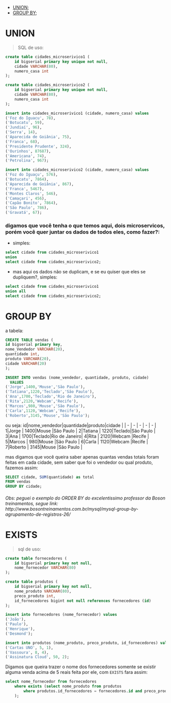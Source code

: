  - [UNION](#union);
 - [GROUP BY](#group-by);

# UNION
> SQL de uso:
```sql
create table cidades_microserivico1 (
	id bigserial primary key unique not null,
	cidade VARCHAR(80),
	numero_casa int
);

create table cidades_microserivico2 (
	id bigserial primary key unique not null,
	cidade VARCHAR(80),
	numero_casa int
);

insert into cidades_microserivico1 (cidade, numero_casa) values
('Foz do Iguacu', 78),
('Botucatu', 59),
('Jundiaí', 96),
('Serra', 14),
('Aparecida de Goiânia', 75),
('Franca', 68),
('Presidente Prudente', 324),
('Ourinhos', 87687),
('Americana', 74),
('Petrolina', 967);

insert into cidades_microserivico2 (cidade, numero_casa) values
('Foz do Iguaçu', 576),
('Botucatu', 7864),
('Aparecida de Goiânia', 867),
('Franca', 5467),
('Montes Claros', 546),
('Camaçari', 456),
('Capão Bonito', 7864),
('São Paulo', 786),
('Gravatá', 67);
```

### digamos que você tenha o que temos aqui, dois microservicos, porém você quer juntar os dados de todos eles, como fazer?:
 - simples:
 ```sql
 select cidade from cidades_microserivico1
 union
 select cidade from cidades_microserivico2;
 ```
 - mas aqui os dados não se duplicam, e se eu quiser que eles se dupliquem?, simples:
 ```sql
 select cidade from cidades_microserivico1
 union all
 select cidade from cidades_microserivico2;
 ```
 
# GROUP BY
a tabela:
```sql
CREATE TABLE vendas (
id bigserial primary key,
nome_Vendedor VARCHAR(20),
quantidade int,
produto VARCHAR(20),
cidade VARCHAR(20)
);

INSERT INTO vendas (nome_vendedor, quantidade, produto, cidade)
  VALUES
('Jorge',1400,'Mouse','São Paulo'),
('Tatiana',1220,'Teclado','São Paulo'),
('Ana',1700,'Teclado','Rio de Janeiro'),
('Rita',2120,'Webcam','Recife'),
('Marcos',980,'Mouse','São Paulo'),
('Carla',1120,'Webcam','Recife'),
('Roberto',3145,'Mouse','São Paulo');
```
ou seja:
id|nome_vendedor|quantidade|produto|cidade        |
| - | - | - | - | - |
 1|Jorge        |      1400|Mouse  |São Paulo     |
 2|Tatiana      |      1220|Teclado|São Paulo     |
 3|Ana          |      1700|Teclado|Rio de Janeiro|
 4|Rita         |      2120|Webcam |Recife        |
 5|Marcos       |       980|Mouse  |São Paulo     |
 6|Carla        |      1120|Webcam |Recife        |
 7|Roberto      |      3145|Mouse  |São Paulo     |
 
 mas digamos que você queira saber apenas quantas vendas totais foram feitas em cada cidade, sem saber que foi o vendedor ou qual produto, fazemos assim:
 
```sql
SELECT cidade, SUM(quantidade) as total
FROM vendas
GROUP BY cidade;
```

<h6>Obs: peguei o exemplo do ORDER BY do excelentissimo professor da Boson treinamentos, segue link: http://www.bosontreinamentos.com.br/mysql/mysql-group-by-agrupamento-de-registros-26/</h6>



# EXISTS
> sql de uso:
```sql
create table fornecedores (
	id bigserial primary key not null,
	nome_fornecedor VARCHAR(80)
);

create table produtos (
	id bigserial primary key not null,
	nome_produto VARCHAR(80),
	preco_produto int,
	id_fornecedores bigint not null references fornecedores (id)
);

insert into fornecedores (nome_fornecedor) values
('João'),
('Paulo'),
('Henrique'),
('Desmond');

insert into produtos (nome_produto, preco_produto, id_fornecedores) values
('Cartas UNO', 5, 1),
('Vassoura', 8, 4),
('Assinatura Cloud', 50, 2);
```
Digamos que queira trazer o nome dos fornecedores somente se existir alguma venda acima de 5 reais feita por ele, com `EXISTS` fara assim:
```sql
select nome_fornecedor from fornecedores
	where exists (select nome_produto from produtos
		where produtos.id_fornecedores = fornecedores.id and preco_produto > 5
	);
```

